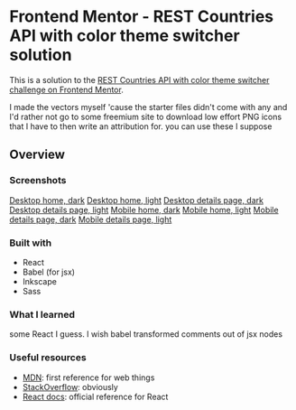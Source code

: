 # Frontend Mentor - REST Countries API with color theme switcher solution

This is a solution to the [REST Countries API with color theme switcher challenge on Frontend Mentor](https://www.frontendmentor.io/challenges/rest-countries-api-with-color-theme-switcher-5cacc469fec04111f7b848ca).

I made the vectors myself 'cause the starter files didn't come with any and I'd rather not go to some freemium site to download low effort PNG icons that I have to then write an attribution for. you can use these I suppose

## Overview

### Screenshots

[Desktop home, dark](./screenshots/desktop-home-dark.png)
[Desktop home, light](./screenshots/desktop-home-light.png)
[Desktop details page, dark](./screenshots/desktop-details-dark.png)
[Desktop details page, light](./screenshots/desktop-details-light.png)
[Mobile home, dark](./screenshots/mobile-home-dark.png)
[Mobile home, light](./screenshots/mobile-home-light.png)
[Mobile details page, dark](./screenshots/mobile-details-dark.png)
[Mobile details page, light](./screenshots/mobile-details-light.png)

### Built with

- React
- Babel (for jsx)
- Inkscape
- Sass

### What I learned

some React I guess. I wish babel transformed comments out of jsx nodes

### Useful resources

- [MDN](https://developer.mozilla.org): first reference for web things
- [StackOverflow](https://stackoverflow.com): obviously
- [React docs](https://react.dev): official reference for React
